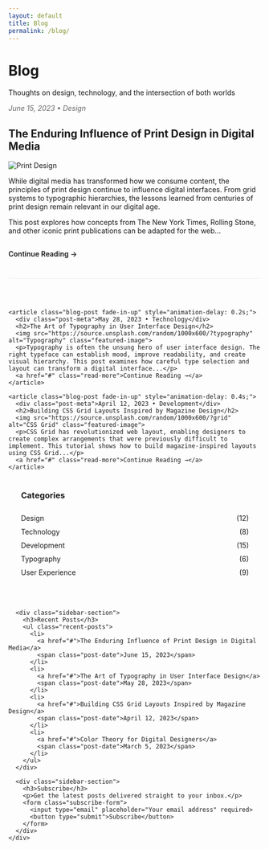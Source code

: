 ```yaml
---
layout: default
title: Blog
permalink: /blog/
---
```


<div class="magazine-layout">
  <div class="full-width">
    <h1 class="article-heading fade-in">Blog</h1>
    <p class="article-lead fade-in">Thoughts on design, technology, and the intersection of both worlds</p>
  </div>
</div>

<div class="magazine-layout">
  <div class="two-thirds">
    <article class="blog-post fade-in-up">
      <div class="post-meta">June 15, 2023 • Design</div>
      <h2>The Enduring Influence of Print Design in Digital Media</h2>
      <img src="https://source.unsplash.com/random/1000x600/?newspaper" alt="Print Design" class="featured-image">
      <p><span class="dropcap">W</span>hile digital media has transformed how we consume content, the principles of print design continue to influence digital interfaces. From grid systems to typographic hierarchies, the lessons learned from centuries of print design remain relevant in our digital age.</p>
      <p>This post explores how concepts from The New York Times, Rolling Stone, and other iconic print publications can be adapted for the web...</p>
      <a href="#" class="read-more">Continue Reading →</a>
    </article>
    
    <article class="blog-post fade-in-up" style="animation-delay: 0.2s;">
      <div class="post-meta">May 28, 2023 • Technology</div>
      <h2>The Art of Typography in User Interface Design</h2>
      <img src="https://source.unsplash.com/random/1000x600/?typography" alt="Typography" class="featured-image">
      <p>Typography is often the unsung hero of user interface design. The right typeface can establish mood, improve readability, and create visual hierarchy. This post examines how careful type selection and layout can transform a digital interface...</p>
      <a href="#" class="read-more">Continue Reading →</a>
    </article>
    
    <article class="blog-post fade-in-up" style="animation-delay: 0.4s;">
      <div class="post-meta">April 12, 2023 • Development</div>
      <h2>Building CSS Grid Layouts Inspired by Magazine Design</h2>
      <img src="https://source.unsplash.com/random/1000x600/?grid" alt="CSS Grid" class="featured-image">
      <p>CSS Grid has revolutionized web layout, enabling designers to create complex arrangements that were previously difficult to implement. This tutorial shows how to build magazine-inspired layouts using CSS Grid...</p>
      <a href="#" class="read-more">Continue Reading →</a>
    </article>
  </div>
  
  <div class="one-third">
    <div class="sidebar fade-in-right">
      <div class="sidebar-section">
        <h3>Categories</h3>
        <ul class="category-list">
          <li><a href="#">Design <span>(12)</span></a></li>
          <li><a href="#">Technology <span>(8)</span></a></li>
          <li><a href="#">Development <span>(15)</span></a></li>
          <li><a href="#">Typography <span>(6)</span></a></li>
          <li><a href="#">User Experience <span>(9)</span></a></li>
        </ul>
      </div>
      
      <div class="sidebar-section">
        <h3>Recent Posts</h3>
        <ul class="recent-posts">
          <li>
            <a href="#">The Enduring Influence of Print Design in Digital Media</a>
            <span class="post-date">June 15, 2023</span>
          </li>
          <li>
            <a href="#">The Art of Typography in User Interface Design</a>
            <span class="post-date">May 28, 2023</span>
          </li>
          <li>
            <a href="#">Building CSS Grid Layouts Inspired by Magazine Design</a>
            <span class="post-date">April 12, 2023</span>
          </li>
          <li>
            <a href="#">Color Theory for Digital Designers</a>
            <span class="post-date">March 5, 2023</span>
          </li>
        </ul>
      </div>
      
      <div class="sidebar-section">
        <h3>Subscribe</h3>
        <p>Get the latest posts delivered straight to your inbox.</p>
        <form class="subscribe-form">
          <input type="email" placeholder="Your email address" required>
          <button type="submit">Subscribe</button>
        </form>
      </div>
    </div>
  </div>
</div>

<style>
  .blog-post {
    margin-bottom: 60px;
    padding-bottom: 40px;
    border-bottom: 1px solid #eee;
  }
  
  .post-meta {
    font-style: italic;
    color: #666;
    margin-bottom: 10px;
  }
  
  .read-more {
    display: inline-block;
    color: var(--secondary-color);
    font-weight: 600;
    text-decoration: none;
    margin-top: 15px;
    transition: color 0.3s;
  }
  
  .read-more:hover {
    color: var(--accent-color);
  }
  
  .sidebar {
    position: sticky;
    top: 30px;
  }
  
  .sidebar-section {
    background-color: var(--light-bg);
    padding: 25px;
    margin-bottom: 30px;
  }
  
  .sidebar-section h3 {
    margin-top: 0;
    border-bottom: 2px solid var(--secondary-color);
    padding-bottom: 10px;
    display: inline-block;
  }
  
  .category-list {
    list-style: none;
    padding: 0;
    margin: 0;
  }
  
  .category-list li {
    margin-bottom: 10px;
  }
  
  .category-list a {
    color: var(--text-color);
    text-decoration: none;
    transition: color 0.3s;
    display: flex;
    justify-content: space-between;
  }
  
  .category-list a:hover {
    color: var(--secondary-color);
  }
  
  .recent-posts {
    list-style: none;
    padding: 0;
    margin: 0;
  }
  
  .recent-posts li {
    margin-bottom: 15px;
  }
  
  .recent-posts a {
    color: var(--text-color);
    text-decoration: none;
    font-weight: 600;
    display: block;
    transition: color 0.3s;
  }
  
  .recent-posts a:hover {
    color: var(--secondary-color);
  }
  
  .post-date {
    display: block;
    font-size: 14px;
    color: #666;
    font-style: italic;
    margin-top: 3px;
  }
  
  .subscribe-form {
    display: grid;
    grid-template-columns: 1fr;
    gap: 10px;
  }
  
  .subscribe-form input {
    padding: 10px;
    border: 1px solid #ddd;
    font-family: var(--serif-font);
  }
  
  .subscribe-form button {
    background-color: var(--secondary-color);
    color: white;
    border: none;
    padding: 10px;
    font-weight: 600;
    cursor: pointer;
    font-family: var(--serif-font);
    transition: background-color 0.3s;
  }
  
  .subscribe-form button:hover {
    background-color: var(--accent-color);
  }
</style> 